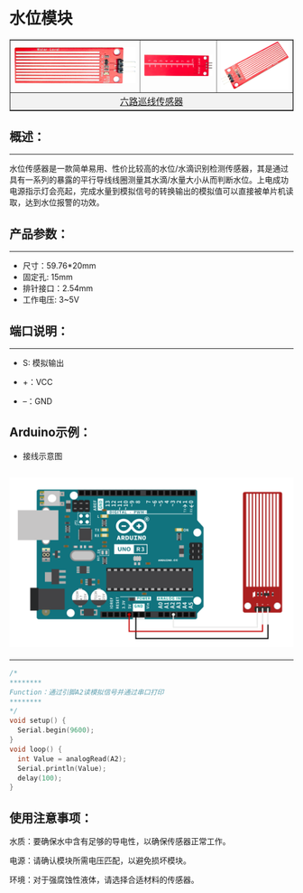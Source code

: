 # 水位模块

<table border="1">

<tr>
  <td align="center"><img src="../img/shuiwei/01.png" style="zoom:120%;" /></td>
  <td align="center"><img src="../img/shuiwei/02.png" style="zoom:67%;" /></td>
  <td align="center"><img src="../img/shuiwei/03.png" style="zoom:67%;" /></td>
</tr>
<tr>
  <td style="background-color:rgb(232,232,232,0.5) "colspan="3" align="center"> <a href="https://item.taobao.com/item.htm?id=859571500861"><font style="font-size:16px">六路巡线传感器</font></a></td>
</tr>
</table>


## 概述：

------

水位传感器是一款简单易用、性价比较高的水位/水滴识别检测传感器，其是通过具有一系列的暴露的平行导线线圈测量其水滴/水量大小从而判断水位。上电成功电源指示灯会亮起，完成水量到模拟信号的转换输出的模拟值可以直接被单片机读取，达到水位报警的功效。


## 产品参数：

------

-   尺寸：59.76*20mm
-   固定孔: 15mm
-   排针接口：2.54mm
-   工作电压: 3~5V

## 端口说明：

------

-    S:   模拟输出

-   +：VCC
-   –：GND

## Arduino示例：

- 接线示意图

## <img src="../img/shuiwei/04.png" style="zoom:67%;" />



------

```c
/*
********
Function：通过引脚A2读模拟信号并通过串口打印
********
*/
void setup() {
  Serial.begin(9600);
}
void loop() {
  int Value = analogRead(A2);
  Serial.println(Value);
  delay(100);
}
```


## 使用注意事项：


水质：要确保水中含有足够的导电性，以确保传感器正常工作。

电源：请确认模块所需电压匹配，以避免损坏模块。

环境：对于强腐蚀性液体，请选择合适材料的传感器。


